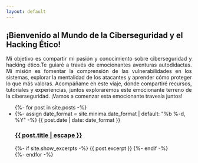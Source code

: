 ```yaml
---
layout: default
---
```


## ¡Bienvenido al Mundo de la Ciberseguridad y el Hacking Ético!

<p style="text-align: justify;">
Mi objetivo es compartir mi pasión y conocimiento sobre ciberseguridad y hacking ético.Te guiaré a través de emocionantes aventuras autodidactas. Mi misión es fomentar la comprensión de las vulnerabilidades en los sistemas, explorar la mentalidad de los atacantes y aprender cómo proteger lo que más valoras. Acompáñame en este viaje, donde compartiré recursos, tutoriales y experiencias, juntos exploraremos este emocionante terreno de la ciberseguridad. ¡Vamos a comenzar esta emocionante travesía juntos!
</p>

<ul class="post-list">
    {%- for post in site.posts -%}
    <li>
    {%- assign date_format = site.minima.date_format | default: "%b %-d, %Y" -%}
    <span class="post-meta">{{ post.date | date: date_format }}</span>
    <h3>
        <a class="post-link" href="{{ post.url | relative_url }}">
        {{ post.title | escape }}
        </a>
    </h3>
    {%- if site.show_excerpts -%}
        {{ post.excerpt }}
    {%- endif -%}
    </li>
    {%- endfor -%}
</ul>